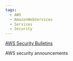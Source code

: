 ```yaml
---
tags:
  - AWS
  - AmazonWebServices
  - Services
  - Security
---
```

[AWS Security Bulletins](https://aws.amazon.com/security/security-bulletins/)

AWS security announcements